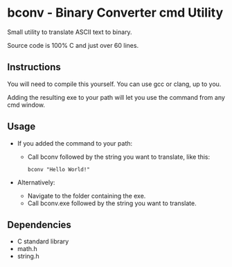 # bconv - Binary Converter cmd Utility
Small utility to translate ASCII text to binary.

Source code is 100% C and just over 60 lines.

## Instructions
You will need to compile this yourself.
You can use gcc or clang, up to you.

Adding the resulting exe to your path will let you use the command from any cmd window.

## Usage
 - If you added the command to your path:
	- Call bconv followed by the string you want to translate, like this:

		``` 
		bconv "Hello World!" 
		``` 

 - Alternatively:
	- Navigate to the folder containing the exe.
	- Call bconv.exe followed by the string you want to translate.


## Dependencies
 - C standard library
 - math.h
 - string.h
